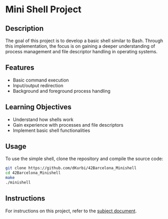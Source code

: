 # Mini Shell Project

## Description

The goal of this project is to develop a basic shell similar to Bash. Through this implementation, the focus is on gaining a deeper understanding of process management and file descriptor handling in operating systems.

## Features

- Basic command execution
- Input/output redirection
- Background and foreground process handling

## Learning Objectives

- Understand how shells work
- Gain experience with processes and file descriptors
- Implement basic shell functionalities

## Usage

To use the simple shell, clone the repository and compile the source code:

```bash
git clone https://github.com/dKurbi/42Barcelona_Minishell
cd 42Barcelona_Minishell
make
./minishell
```

## Instructions

For instructions on this project, refer to the [subject document](https://github.com/dKurbi/42Barcelona_Minishell/blob/master/minishell.subject.pdf).
